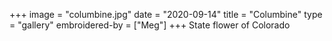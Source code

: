 +++
image = "columbine.jpg"
date = "2020-09-14"
title = "Columbine"
type = "gallery"
embroidered-by = ["Meg"]
+++
State flower of Colorado